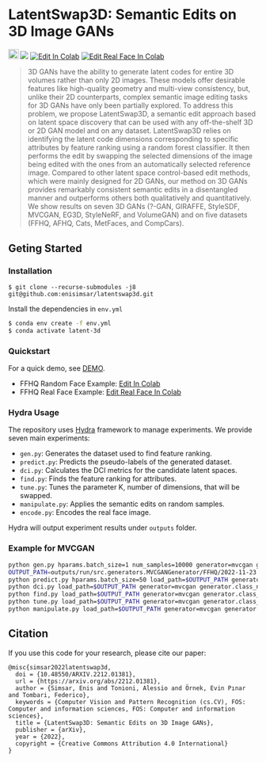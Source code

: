 # LatentSwap3D: Semantic Edits on 3D Image GANs
  <a href="https://enis.dev/latentswap3d/"><img src="https://img.shields.io/static/v1?label=Project&message=Website&color=red" height=20.5></a> 
  <a href="https://opensource.org/licenses/MIT"><img src="https://img.shields.io/badge/License-MIT-yellow.svg"></a>
  [![Edit In Colab](https://colab.research.google.com/assets/colab-badge.svg)](http://colab.research.google.com/github/enisimsar/latentswap3d/blob/main/demo/MVCGAN/FFHQ_sample.ipynb)
  [![Edit Real Face In Colab](https://colab.research.google.com/assets/colab-badge.svg)](http://colab.research.google.com/github/enisimsar/latentswap3d/blob/main/demo/MVCGAN/FFHQ_inversion.ipynb)
  
> 3D GANs have the ability to generate latent codes for entire 3D volumes rather than only 2D images. These models offer desirable features like high-quality geometry and multi-view consistency, but, unlike their 2D counterparts, complex semantic image editing tasks for 3D GANs have only been partially explored. To address this problem, we propose LatentSwap3D, a semantic edit approach based on latent space discovery that can be used with any off-the-shelf 3D or 2D GAN model and on any dataset. LatentSwap3D relies on identifying the latent code dimensions corresponding to specific attributes by feature ranking using a random forest classifier. It then performs the edit by swapping the selected dimensions of the image being edited with the ones from an automatically selected reference image. Compared to other latent space control-based edit methods, which were mainly designed for 2D GANs, our method on 3D GANs provides remarkably consistent semantic edits in a disentangled manner and outperforms others both qualitatively and quantitatively. We show results on seven 3D GANs (?-GAN, GIRAFFE, StyleSDF, MVCGAN, EG3D, StyleNeRF, and VolumeGAN) and on five datasets (FFHQ, AFHQ, Cats, MetFaces, and CompCars).


## Geting Started

### Installation

`$ git clone --recurse-submodules -j8 git@github.com:enisimsar/latentswap3d.git`

Install the dependencies in ``env.yml``
``` bash
$ conda env create -f env.yml
$ conda activate latent-3d
```

### Quickstart

For a quick demo, see [DEMO](demo/MVCGAN).

- FFHQ Random Face Example: [Edit In Colab](http://colab.research.google.com/github/enisimsar/latentswap3d/blob/main/demo/MVCGAN/FFHQ_sample.ipynb)
- FFHQ Real Face Example: [Edit Real Face In Colab](http://colab.research.google.com/github/enisimsar/latentswap3d/blob/main/demo/MVCGAN/FFHQ_inversion.ipynb)

### Hydra Usage

The repository uses [Hydra](https://hydra.cc) framework to manage experiments.
We provide seven main experiments:

- ``gen.py``: Generates the dataset used to find feature ranking.
- ``predict.py``: Predicts the pseudo-labels of the generated dataset.
- ``dci.py``: Calculates the DCI metrics for the candidate latent spaces.
- ``find.py``: Finds the feature ranking for attributes.
- ``tune.py``: Tunes the parameter K, number of dimensions, that will be swapped.
- ``manipulate.py``: Applies the semantic edits on random samples.
- ``encode.py``: Encodes the real face image.

Hydra will output experiment results under ``outputs`` folder.

### Example for MVCGAN

``` bash
python gen.py hparams.batch_size=1 num_samples=10000 generator=mvcgan generator.class_name=FFHQ
OUTPUT_PATH=outputs/run/src.generators.MVCGANGenerator/FFHQ/2022-11-23
python predict.py hparams.batch_size=50 load_path=$OUTPUT_PATH generator=mvcgan generator.class_name=FFHQ
python dci.py load_path=$OUTPUT_PATH generator=mvcgan generator.class_name=FFHQ
python find.py load_path=$OUTPUT_PATH generator=mvcgan generator.class_name=FFHQ
python tune.py load_path=$OUTPUT_PATH generator=mvcgan generator.class_name=FFHQ
python manipulate.py load_path=$OUTPUT_PATH generator=mvcgan generator.class_name=FFHQ
```
## Citation

If you use this code for your research, please cite our paper:
```
@misc{simsar2022latentswap3d,
  doi = {10.48550/ARXIV.2212.01381},
  url = {https://arxiv.org/abs/2212.01381},
  author = {Simsar, Enis and Tonioni, Alessio and Örnek, Evin Pınar and Tombari, Federico},
  keywords = {Computer Vision and Pattern Recognition (cs.CV), FOS: Computer and information sciences, FOS: Computer and information sciences},
  title = {LatentSwap3D: Semantic Edits on 3D Image GANs},
  publisher = {arXiv},
  year = {2022},
  copyright = {Creative Commons Attribution 4.0 International}
}
```
